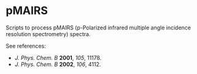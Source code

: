 # pMAIRS
Scripts to process pMAIRS (p-Polarized infrared multiple angle incidence resolution spectrometry) spectra.

See references:
- _J. Phys. Chem. B_ **2001**, _105_, 11178.
- _J. Phys. Chem. B_ **2002**, _106_, 4112.
